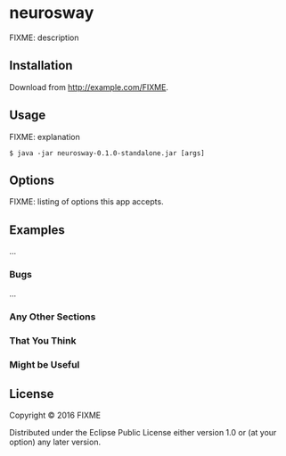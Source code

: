 # neurosway

FIXME: description

## Installation

Download from http://example.com/FIXME.

## Usage

FIXME: explanation

    $ java -jar neurosway-0.1.0-standalone.jar [args]

## Options

FIXME: listing of options this app accepts.

## Examples

...

### Bugs

...

### Any Other Sections
### That You Think
### Might be Useful

## License

Copyright © 2016 FIXME

Distributed under the Eclipse Public License either version 1.0 or (at
your option) any later version.
